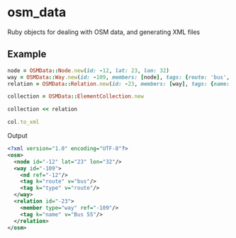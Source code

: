 # osm_data
Ruby objects for dealing with OSM data, and generating XML files

## Example
```ruby
node = OSMData::Node.new(id: -12, lat: 23, lon: 32)
way = OSMData::Way.new(id: -109, members: [node], tags: {route: 'bus', type: 'route'})
relation = OSMData::Relation.new(id: -23, members: [way], tags: {name: 'Bus 55'})

collection = OSMData::ElementCollection.new

collection << relation

col.to_xml
```

Output
```xml
<?xml version="1.0" encoding="UTF-8"?>
<osm>
  <node id="-12" lat="23" lon="32"/>
  <way id="-109">
    <nd ref="-12"/>
    <tag k="route" v="bus"/>
    <tag k="type" v="route"/>
  </way>
  <relation id="-23">
    <member type="way" ref="-109"/>
    <tag k="name" v="Bus 55"/>
  </relation>
</osm>
```
